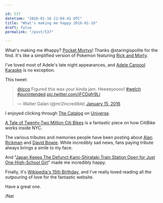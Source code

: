 ```yaml
---

id: 537
datetime: "2016-01-16 21:04:42 UTC"
title: "What's making me happy 2016-01-16"
draft: false
permalink: "/post/537"

---
```


What's making me #happy? [Pocket Mortys](http://www.macrumors.com/2016/01/13/pocket-mortys-game-app-store/)! Thanks @staringispolite for the find. It's like a simplified version of Pokemon featuring [Rick and Morty](https://en.wikipedia.org/wiki/Rick_and_Morty).

I've loved most of Adele's late night appearances, and [Adele Carpool Karaoke](https://www.youtube.com/watch?v=Nck6BZga7TQ&feature=youtu.be) is no exception.

This tweet:

<blockquote class="twitter-tweet" lang="en"><p lang="en" dir="ltr"><a href="https://twitter.com/icco">@icco</a> Figured this was your kinda jam. Heeeeyoooo! <a href="https://twitter.com/hashtag/welch?src=hash">#welch</a> <a href="https://twitter.com/hashtag/punintended?src=hash">#punintended</a> <a href="https://t.co/jFCDqfr9Li">pic.twitter.com/jFCDqfr9Li</a></p>&mdash; Walter Galan (@mr2incredible) <a href="https://twitter.com/mr2incredible/status/688076700551217152">January 15, 2016</a></blockquote>
<script async src="//platform.twitter.com/widgets.js" charset="utf-8"></script>

I enjoyed clicking through [The Catalog](http://onuniverse.com/cards/2819) on [Universe](http://onuniverse.com/).

[A Tale of Twenty-Two Million Citi Bikes](http://toddwschneider.com/posts/a-tale-of-twenty-two-million-citi-bikes-analyzing-the-nyc-bike-share-system/) is a fantastic piece on how CitiBike works inside NYC.

The various tributes and memories people have been posting about [Alan Rickman](http://www.buzzfeed.com/eleanorbate/daniel-radcliffe-tribute-to-alan-rickman#.veldOzWMB)
 and [David Bowie](http://www.telegraph.co.uk/news/celebritynews/12092542/Bowies-last-album-was-parting-gift-for-fans-in-carefully-planned-finale.html). While incredibly sad news, fans paying tribute always brings a smile to my face.

And "[Japan Keeps The Defunct Kami-Shirataki Train Station Open for Just One High-School Girl](http://www.citylab.com/commute/2016/01/japan-keeps-this-defunct-train-station-running-for-just-one-passenger/423273/)" made me incredibly happy.

Finally, it's [Wikipedia's 15th Birthday](https://15.wikipedia.org), and I've really loved reading all the outpouring of love for the fantastic website.

Have a great one.

/Nat


